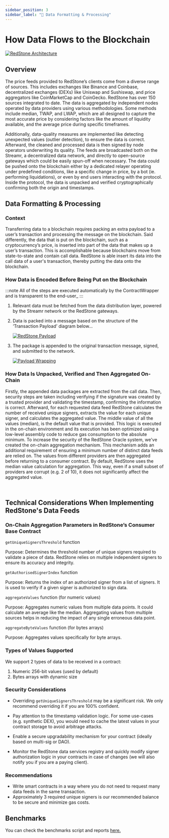 ```yaml
---
sidebar_position: 3
sidebar_label: "💾 Data Formatting & Processing"
---
```


# How Data Flows to the Blockchain

<a target="_blank" href="https://raw.githubusercontent.com/redstone-finance/redstone-docs/main/static/img/architecture.png">
 <img src="/img/architecture.png" alt="RedStone Architecture"/>
</a>

## Overview

The price feeds provided to RedStone’s clients come from a diverse range of sources. This includes exchanges like Binance and Coinbase, decentralized exchanges (DEXs) like Uniswap and Sushiswap, and price aggregators like CoinMarketCap and CoinGecko. RedStone has over 150 sources integrated to date. The data is aggregated by independent nodes operated by data providers using various methodologies. Some methods include median, TWAP, and LWAP, which are all designed to capture the most accurate price by considering factors like the amount of liquidity available, and the average price during specific timeframes.

Additionally, data-quality measures are implemented like detecting unexpected values (outlier detection), to ensure the data is correct. Afterward, the cleaned and processed data is then signed by node operators underwriting its quality. The feeds are broadcasted both on the Streamr, a decentralized data network, and directly to open-source gateways which could be easily spun-off when necessary.
The data could be pushed onto the blockchain either by a dedicated relayer operating under predefined conditions, like a specific change in price, by a bot (ie. performing liquidations), or even by end users interacting with the protocol. Inside the protocol, the data is unpacked and verified cryptographically confirming both the origin and timestamps.

## Data Formatting & Processing

### Context

Transferring data to a blockchain requires packing an extra payload to a user’s transaction and processing the message on the blockchain. Said differently, the data that is put on the blockchain, such as a cryptocurrency’s price, is inserted into part of the data that makes up a user’s transaction. This is accomplishable because blockchains move from state-to-state and contain call data. RedStone is able insert its data into the call data of a user's transaction, thereby putting the data onto the blockchain.

### How Data is Encoded Before Being Put on the Blockchain

:::note
All of the steps are executed automatically by the ContractWrapper and is transparent to the end-user\_
:::

1. Relevant data must be fetched from the data distribution layer, powered by the Streamr network or the RedStone gateways.

2. Data is packed into a message based on the structure of the ‘Transaction Payload’ diagram below…

   <a target="_blank" href="https://raw.githubusercontent.com/redstone-finance/redstone-docs/main/static/img/payload.png">
      <img src="/img/payload.png" alt="RedStone Payload"/>
   </a>

3. The package is appended to the original transaction message, signed, and submitted to the network.
   <br />

   <a target="_blank" href="https://raw.githubusercontent.com/redstone-finance/redstone-docs/main/static/img/redstone-tx-wrapping.png">
      <img src="/img/redstone-tx-wrapping.png" alt="Payload Wrapping"/>
   </a>

### How Data Is Unpacked, Verified and Then Aggregated On-Chain

Firstly, the appended data packages are extracted from the call data. Then, security steps are taken including verifying if the signature was created by a trusted provider and validating the timestamp, confirming the information is correct. Afterward, for each requested data feed RedStone calculates the number of received unique signers, extracts the value for each unique signer, and calculates the aggregated value. The middle value of all the values (median), is the default value that is provided. This logic is executed in the on-chain environment and its execution has been optimized using a low-level assembly code to reduce gas consumption to the absolute minimum. To increase the security of the RedStone Oracle system, we've created the on-chain aggregation mechanism. This mechanism adds an additional requirement of ensuring a minimum number of distinct data feeds are relied on. The values from different providers are then aggregated before returning to a consumer contract. By default, RedStone uses the median value calculation for aggregation. This way, even if a small subset of providers are corrupt (e.g. 2 of 10), it does not significantly affect the aggregated value.

<br />

## Technical Considerations When Implementing RedStone's Data Feeds

### On-Chain Aggregation Parameters in RedStone’s Consumer Base Contract

`getUniqueSignersThreshold` function

Purpose: Determines the threshold number of unique signers required to validate a piece of data. RedStone relies on multiple independent signers to ensure its accuracy and integrity.

`getAuthorisedSignerIndex` function

Purpose: Returns the index of an authorized signer from a list of signers. It is used to verify if a given signer is authorized to sign data.

`aggregateValues` function (for numeric values)

Purpose: Aggregates numeric values from multiple data points. It could calculate an average like the median. Aggregating values from multiple sources helps in reducing the impact of any single erroneous data point.

`aggregateByteValues` function (for bytes arrays)

Purpose: Aggregates values specifically for byte arrays.

### Types of Values Supported

We support 2 types of data to be received in a contract:

1. Numeric 256-bit values (used by default)
2. Bytes arrays with dynamic size

### Security Considerations

- Overriding `getUniqueSignersThreshold` may be a significant risk. We only recommend overriding it if you are 100% confident.

- Pay attention to the timestamp validation logic. For some use-cases (e.g. synthetic DEX), you would need to cache the latest values in your contract storage to avoid arbitrage attacks.

- Enable a secure upgradability mechanism for your contract (ideally based on multi-sig or DAO).

- Monitor the RedStone data services registry and quickly modify signer authorization logic in your contracts in case of changes (we will also notify you if you are a paying client).

### Recommendations

- Write smart contracts in a way where you do not need to request many data feeds in the same transaction.
- Approximately 3 required unique signers is our recommended balance to be secure and minimize gas costs.

## Benchmarks

You can check the benchmarks script and reports [here.](https://github.com/redstone-finance/redstone-oracles-monorepo/tree/main/packages/evm-connector/benchmarks)
